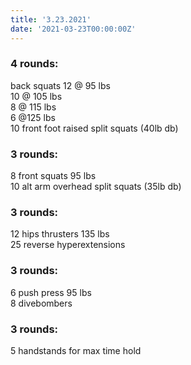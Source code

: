 ```yaml
---
title: '3.23.2021'
date: '2021-03-23T00:00:00Z'
---
```


### 4 rounds:  
back squats
    12 @ 95 lbs  
    10 @ 105 lbs  
    8 @ 115 lbs  
    6 @125 lbs  
10 front foot raised split squats (40lb db)  
  
### 3 rounds:  
8 front squats 95 lbs   
10 alt arm overhead split squats (35lb db)   
  
### 3 rounds:  
12 hips thrusters 135 lbs      
25 reverse hyperextensions 
  
### 3 rounds:  
6 push press 95 lbs      
8 divebombers  
  
### 3 rounds:  
5 handstands for max time hold      